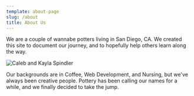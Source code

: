 ```yaml
---
template: about-page
slug: /about
title: About Us
---
```

We are a couple of wannabe potters living in San Diego, CA. We created this site to document our journey, and to hopefully help others learn along the way.

![Caleb and Kayla Spindler](/assets/spindlers-about.jpeg)

Our backgrounds are in Coffee, Web Development, and Nursing, but we've always been creative people. Pottery has been calling our names for a while, and we finally decided to take the jump.